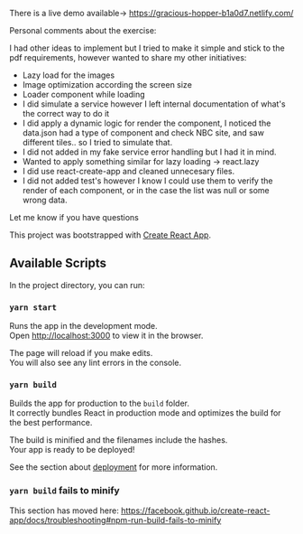 There is a live demo available->  https://gracious-hopper-b1a0d7.netlify.com/



Personal comments about the exercise:

I had other ideas to implement but I tried to make it simple and stick to the pdf requirements, however wanted to share my other initiatives:

- Lazy load for the images
- Image optimization according the screen size
- Loader component while loading
- I did simulate a service however I left internal documentation of what's the correct way to do it
- I did apply a dynamic logic for render the component, I noticed the data.json had a type of component and check NBC site, and saw different tiles.. so I tried to simulate that.
- I did not added in my fake service error handling but I had it in mind.
- Wanted to apply something similar for lazy loading -> react.lazy
- I did use react-create-app and cleaned unnecesary files.
- I did not added test's however I know I could use them to verify the render of each component, or in the case the list was null or some wrong data.

Let me know if you have questions


This project was bootstrapped with [Create React App](https://github.com/facebook/create-react-app).

## Available Scripts

In the project directory, you can run:

### `yarn start`

Runs the app in the development mode.<br />
Open [http://localhost:3000](http://localhost:3000) to view it in the browser.

The page will reload if you make edits.<br />
You will also see any lint errors in the console.

### `yarn build`

Builds the app for production to the `build` folder.<br />
It correctly bundles React in production mode and optimizes the build for the best performance.

The build is minified and the filenames include the hashes.<br />
Your app is ready to be deployed!

See the section about [deployment](https://facebook.github.io/create-react-app/docs/deployment) for more information.

### `yarn build` fails to minify

This section has moved here: https://facebook.github.io/create-react-app/docs/troubleshooting#npm-run-build-fails-to-minify
